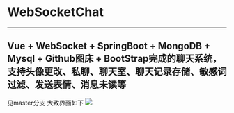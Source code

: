 # WebSocketChat
---
Vue + WebSocket + SpringBoot + MongoDB + Mysql + Github图床 + BootStrap完成的聊天系统，支持头像更改、私聊、聊天室、聊天记录存储、敏感词过滤、发送表情、消息未读等
---
见master分支
大致界面如下
![](https://cdn.jsdelivr.net/gh/Mazai-Liu/pictures@main/img/gayhub/QQ图片20221113204100.png)
